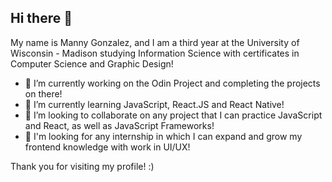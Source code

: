 ## Hi there 👋

<!--
**mannygonzalezj7/mannygonzalezj7** is a ✨ _special_ ✨ repository because its `README.md` (this file) appears on your GitHub profile.

Here are some ideas to get you started:

- 🔭 I’m currently working on ...
- 🌱 I’m currently learning ...
- 👯 I’m looking to collaborate on ...
- 🤔 I’m looking for help with ...
- 💬 Ask me about ...
- 📫 How to reach me: ...
- 😄 Pronouns: ...
- ⚡ Fun fact: ...
-->
My name is Manny Gonzalez, and I am a third year at the University of Wisconsin - Madison studying Information Science with certificates in Computer Science and Graphic Design!
- 🔭 I’m currently working on the Odin Project and completing the projects on there!
- 🌱 I’m currently learning JavaScript, React.JS and React Native!
- 👯 I’m looking to collaborate on any project that I can practice JavaScript and React, as well as JavaScript Frameworks!
- 💼 I'm looking for any internship in which I can expand and grow my frontend knowledge with work in UI/UX!

Thank you for visiting my profile! :)
